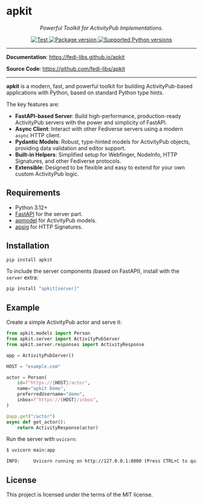 <style>
.md-content .md-typeset h1 { display: none; }
</style>

<p align="center">
  <h1>apkit</h1>
</p>
<p align="center">
    <em>Powerful Toolkit for ActivityPub Implementations.</em>
</p>
<p align="center">
<a href="https://github.com/fedi-libs/apkit/actions/workflows/publish.yml" target="_blank">
    <img src="https://github.com/fedi-libs/apkit/actions/workflows/publish.yml/badge.svg" alt="Test">
</a>
<a href="https://pypi.org/project/apkit" target="_blank">
    <img src="https://img.shields.io/pypi/v/apkit.svg" alt="Package version">
</a>
<a href="https://pypi.org/project/apkit" target="_blank">
    <img src="https://img.shields.io/pypi/pyversions/apkit.svg" alt="Supported Python versions">
</a>
</p>

---

**Documentation**: <a href="https://fedi-libs.github.io/apkit" target="_blank">https://fedi-libs.github.io/apkit</a>

**Source Code**: <a href="https://github.com/fedi-libs/apkit" target="_blank">https://github.com/fedi-libs/apkit</a>

---

**apkit** is a modern, fast, and powerful toolkit for building ActivityPub-based applications with Python, based on standard Python type hints.

The key features are:

* **FastAPI-based Server**: Build high-performance, production-ready ActivityPub servers with the power and simplicity of FastAPI.
* **Async Client**: Interact with other Fediverse servers using a modern `async` HTTP client.
* **Pydantic Models**: Robust, type-hinted models for ActivityPub objects, providing data validation and editor support.
* **Built-in Helpers**: Simplified setup for Webfinger, NodeInfo, HTTP Signatures, and other Fediverse protocols.
* **Extensible**: Designed to be flexible and easy to extend for your own custom ActivityPub logic.

## Requirements

* Python 3.12+
* [FastAPI](https://fastapi.tiangolo.com/) for the server part.
* [apmodel](https://github.com/fedi-libs/apmodel) for ActivityPub models.
* [apsig](https://github.com/fedi-libs/apsig) for HTTP Signatures.

## Installation

```bash
pip install apkit
```

To include the server components (based on FastAPI), install with the `server` extra:

```bash
pip install "apkit[server]"
```

## Example

Create a simple ActivityPub actor and serve it:

```python
from apkit.models import Person
from apkit.server import ActivityPubServer
from apkit.server.responses import ActivityResponse

app = ActivityPubServer()

HOST = "example.com"

actor = Person(
    id=f"https://{HOST}/actor",
    name="apkit Demo",
    preferredUsername="demo",
    inbox=f"https://{HOST}/inbox",
)

@app.get("/actor")
async def get_actor():
    return ActivityResponse(actor)

```

Run the server with `uvicorn`:

```bash
$ uvicorn main:app

INFO:     Uvicorn running on http://127.0.0.1:8000 (Press CTRL+C to quit)
```

## License

This project is licensed under the terms of the MIT license.

